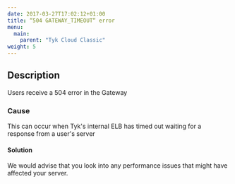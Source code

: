 ```yaml
---
date: 2017-03-27T17:02:12+01:00
title: “504 GATEWAY_TIMEOUT“ error
menu:
  main:
    parent: "Tyk Cloud Classic"
weight: 5 
---
```


## Description

Users receive a 504 error in the Gateway

### Cause

This can occur when Tyk's internal ELB has timed out waiting for a response from a user's server

#### Solution

We would advise that you look into any performance issues that might have affected your server.